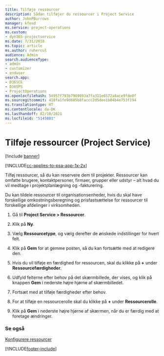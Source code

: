 ```yaml
---
title: Tilføje ressourcer
description: Sådan tilføjer du ressourcer i Project Service
author: JohnPBurrows
manager: kfend
ms.service: project-operations
ms.custom:
- dyn365-projectservice
ms.date: 7/31/2018
ms.topic: article
ms.author: ruhercul
audience: Admin
search.audienceType:
- admin
- customizer
- enduser
search.app:
- D365CE
- D365PS
- ProjectOperations
ms.openlocfilehash: 5d957f793b7909893a7fa311e6572a8ace9fde0f
ms.sourcegitcommit: 418fa1fe9d605b8faccc2d5dee1b04b4e753f194
ms.translationtype: HT
ms.contentlocale: da-DK
ms.lasthandoff: 02/10/2021
ms.locfileid: "5145801"
---
```

# <a name="add-resources-project-service"></a>Tilføje ressourcer (Project Service)

[!include [banner](../includes/psa-now-project-operations.md)]

[!INCLUDE[cc-applies-to-psa-app-1x-2x](../includes/cc-applies-to-psa-app-1x-2x.md)]

Tilføj ressourcer, så du kan reservere dem til projekter. Ressourcer kan omfatte brugere, kontaktpersoner, firmaer, grupper eller udstyr – alt hvad du vil medtage i projektplanlægning og -fakturering.  
  
Du kan tildele ressourcer til organisationsenheder, hvis du skal have forskellige omkostningsberegning og prisfastsættelse for ressourcer til forskellige afdelinger i virksomheden.  
  
1.  Gå til **Project Service > Ressourcer**.  
  
2.  Klik på **Ny**.  
  
3.  Vælg **Ressourcetype**, og vælg derefter de ønskede indstillinger for hvert felt.  
  
4.  Klik på **Gem** for at gemme posten, så du kan fortsætte med at redigere den.  
  
5.  Hvis du vil tilføje en færdighed for ressourcen, skal du klikke på **+** under **Ressourcefærdigheder**.  
  
6.  Udfyld felterne efter behov på det skærmbillede, der vises, og klik på knappen **Gem** i nederste højre hjørne af skærmbilledet.  
  
7.  Fortsæt med at tilføje færdigheder efter behov.  
  
8.  For at tilføje en ressourcerolle skal du klikke på **+** under **Ressourcerolle**.  
  
9. Klik på **Gem** i nederste højre hjørne af skærmen, når du er færdig med at foretage ændringer.  
  
### <a name="see-also"></a>Se også  
 [Konfigurere ressourcer](../psa/set-up-resources.md)


[!INCLUDE[footer-include](../includes/footer-banner.md)]